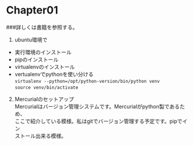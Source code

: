 # Chapter01
###詳しくは書籍を参照する。
1. ubuntu環境で  
+ 実行環境のインストール
+ pipのインストール
+ virtualenvのインストール  
 + vertualenvでpythonを使い分ける  
  `virtualenv --python=/opt/python-version/bin/python venv`  
  `source venv/bin/activate`  

2. Mercurialのセットアップ  
 Mercurialはバージョン管理システムです。Mercurialがpython製であるため、  
 ここで紹介している模様。私はgitでバージョン管理する予定です。pipでイン  
 ストール出来る模様。



